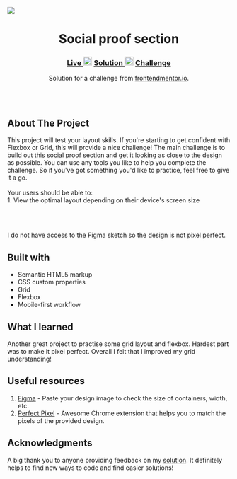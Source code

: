 
<img src="https://github.com/catherineisonline/social-proof-section-frontendmentor/blob/main/images/project-preview.png?raw=true" ></img>


<h1 align="center">Social proof section</h1>

<div align="center">
  <h3>
    <a href="https://catherineisonline.github.io/social-proof-section-frontendmentor/" color="white">
      Live
    </a>
    <span> <img src="https://cdn-icons.flaticon.com/png/512/4023/premium/4023094.png?token=exp=1642170850~hmac=f66dc52ed1df6c8039d4a9195d79ca18" width="20px" ></img> </span>
    <a href="https://www.frontendmentor.io/solutions/social-proof-section-VuyCscZZL">
      Solution
    </a>
   <span> <img src="https://cdn-icons.flaticon.com/png/512/4023/premium/4023094.png?token=exp=1642170850~hmac=f66dc52ed1df6c8039d4a9195d79ca18" width="20px" ></img> </span>
    <a href="https://www.frontendmentor.io/challenges/social-proof-section-6e0qTv_bA">
      Challenge
    </a>
  </h3>
</div>
<div align="center">
   Solution for a challenge from  <a href="https://www.frontendmentor.io/" target="_blank">frontendmentor.io</a>.
</div>
<br>
<br>
<br>

## About The Project

<p>This project will test your layout skills. If you're starting to get confident with Flexbox or Grid, this will provide a nice challenge!
The main challenge is to build out this social proof section and get it looking as close to the design as possible.
You can use any tools you like to help you complete the challenge. So if you've got something you'd like to practice, feel free to give it a go.
<br><br>Your users should be able to:
<br>1. View the optimal layout depending on their device's screen size</p>
<br>
<br> <p>I do not have access to the Figma sketch so the design is not pixel perfect.</p>




## Built with 

- Semantic HTML5 markup
- CSS custom properties
- Grid
- Flexbox
- Mobile-first workflow

## What I learned

Another great project to practise some grid layout and flexbox. Hardest part was to make it pixel perfect. Overall I felt that I improved my grid understanding!
 

## Useful resources

1. <a href="https://www.figma.com/">Figma</a> - Paste your design image to check the size of containers, width, etc.
2. <a href="https://chrome.google.com/webstore/detail/perfectpixel-by-welldonec/dkaagdgjmgdmbnecmcefdhjekcoceebi">Perfect Pixel</a> - Awesome Chrome extension that helps you to match the pixels of the provided design.

## Acknowledgments

A big thank you to anyone providing feedback on my <a href="https://www.frontendmentor.io/solutions/social-proof-section-VuyCscZZL">solution</a>. It definitely helps to find new ways to code and find easier solutions! 
